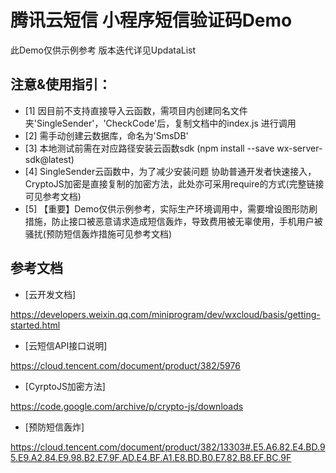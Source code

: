 # 腾讯云短信 小程序短信验证码Demo
此Demo仅供示例参考
版本迭代详见UpdataList

## 注意&使用指引：
- [1] 因目前不支持直接导入云函数，需项目内创建同名文件夹'SingleSender'，'CheckCode'后，复制文档中的index.js 进行调用
- [2] 需手动创建云数据库，命名为'SmsDB'
- [3] 本地测试前需在对应路径安装云函数sdk (npm install --save wx-server-sdk@latest) 
- [4] SingleSender云函数中，为了减少安装问题 协助普通开发者快速接入，CryptoJS加密是直接复制的加密方法，此处亦可采用require的方式(完整链接可见参考文档) 
- [5] 【重要】Demo仅供示例参考，实际生产环境调用中，需要增设图形防刷措施，防止接口被恶意请求造成短信轰炸，导致费用被无辜使用，手机用户被骚扰(预防短信轰炸措施可见参考文档)

## 参考文档
- [云开发文档]

https://developers.weixin.qq.com/miniprogram/dev/wxcloud/basis/getting-started.html

- [云短信API接口说明]

https://cloud.tencent.com/document/product/382/5976

- [CyrptoJS加密方法]

https://code.google.com/archive/p/crypto-js/downloads

- [预防短信轰炸]

https://cloud.tencent.com/document/product/382/13303#.E5.A6.82.E4.BD.95.E9.A2.84.E9.98.B2.E7.9F.AD.E4.BF.A1.E8.BD.B0.E7.82.B8.EF.BC.9F

